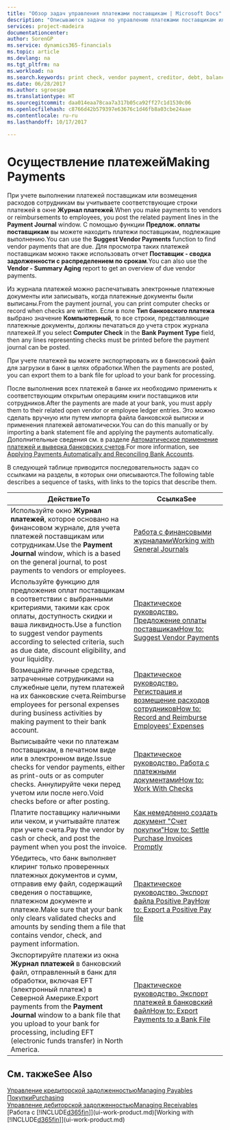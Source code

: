 ```yaml
---
title: "Обзор задач управления платежами поставщикам | Microsoft Docs"
description: "Описываются задачи по управлению платежами поставщикам или кредиторам, включая учет строк платежей и получение обзора сумм к оплате."
services: project-madeira
documentationcenter: 
author: SorenGP
ms.service: dynamics365-financials
ms.topic: article
ms.devlang: na
ms.tgt_pltfrm: na
ms.workload: na
ms.search.keywords: print check, vendor payment, creditor, debt, balance due, AP
ms.date: 06/28/2017
ms.author: sgroespe
ms.translationtype: HT
ms.sourcegitcommit: daa014eaa78caa7a317b05ca92ff27c1d1530c06
ms.openlocfilehash: c8766d42b579397e63676c1d46fb8a03cbe24aae
ms.contentlocale: ru-ru
ms.lasthandoff: 10/17/2017

---
```

# <a name="making-payments"></a><span data-ttu-id="55612-103">Осуществление платежей</span><span class="sxs-lookup"><span data-stu-id="55612-103">Making Payments</span></span>
<span data-ttu-id="55612-104">При учете выполнении платежей поставщикам или возмещения расходов сотрудникам вы учитываете соответствующие строки платежей в окне **Журнал платежей**.</span><span class="sxs-lookup"><span data-stu-id="55612-104">When you make payments to vendors or reimbursements to employees, you post the related payment lines in the **Payment Journal** window.</span></span> <span data-ttu-id="55612-105">С помощью функции **Предлож. оплаты поставщикам** вы можете находить платежи поставщикам, подлежащие выполнению.</span><span class="sxs-lookup"><span data-stu-id="55612-105">You can use the **Suggest Vendor Payments** function to find vendor payments that are due.</span></span> <span data-ttu-id="55612-106">Для просмотра таких платежей поставщикам можно также использовать отчет **Поставщик - сводка задолженности с распределением по срокам**.</span><span class="sxs-lookup"><span data-stu-id="55612-106">You can also use the **Vendor - Summary Aging** report to get an overview of due vendor payments.</span></span>

<span data-ttu-id="55612-107">Из журнала платежей можно распечатывать электронные платежные документы или записывать, когда платежные документы были выписаны.</span><span class="sxs-lookup"><span data-stu-id="55612-107">From the payment journal, you can print computer checks or record when checks are written.</span></span> <span data-ttu-id="55612-108">Если в поле **Тип банковского платежа** выбрано значение **Компьютерный**, то все строки, представляющие платежные документы, должны печататься до учета строк журнала платежей.</span><span class="sxs-lookup"><span data-stu-id="55612-108">If you select **Computer Check** in the **Bank Payment Type** field, then any lines representing checks must be printed before the payment journal can be posted.</span></span>

<span data-ttu-id="55612-109">При учете платежей вы можете экспортировать их в банковский файл для загрузки в банк в целях обработки.</span><span class="sxs-lookup"><span data-stu-id="55612-109">When the payments are posted, you can export them to a bank file for upload to your bank for processing.</span></span>

<span data-ttu-id="55612-110">После выполнения всех платежей в банке их необходимо применить к соответствующим открытым операциям книги поставщиков или сотрудников.</span><span class="sxs-lookup"><span data-stu-id="55612-110">After the payments are made at your bank, you must apply them to their related open vendor or employee ledger entries.</span></span> <span data-ttu-id="55612-111">Это можно сделать вручную или путем импорта файла банковской выписки и применения платежей автоматически.</span><span class="sxs-lookup"><span data-stu-id="55612-111">You can do this manually or by importing a bank statement file and applying the payments automatically.</span></span> <span data-ttu-id="55612-112">Дополнительные сведения см. в разделе [Автоматическое применение платежей и выверка банковских счетов](receivables-apply-payments-auto-reconcile-bank-accounts.md).</span><span class="sxs-lookup"><span data-stu-id="55612-112">For more information, see [Applying Payments Automatically and Reconciling Bank Accounts](receivables-apply-payments-auto-reconcile-bank-accounts.md).</span></span>

<span data-ttu-id="55612-113">В следующей таблице приводится последовательность задач со ссылками на разделы, в которых они описываются.</span><span class="sxs-lookup"><span data-stu-id="55612-113">The following table describes a sequence of tasks, with links to the topics that describe them.</span></span>

| <span data-ttu-id="55612-114">Действие</span><span class="sxs-lookup"><span data-stu-id="55612-114">To</span></span> | <span data-ttu-id="55612-115">Ссылка</span><span class="sxs-lookup"><span data-stu-id="55612-115">See</span></span> |
| --- | --- |
|<span data-ttu-id="55612-116">Используйте окно **Журнал платежей**, которое основано на финансовом журнале, для учета платежей поставщикам или сотрудникам.</span><span class="sxs-lookup"><span data-stu-id="55612-116">Use the **Payment Journal** window, which is a based on the general journal, to post payments to vendors or employees.</span></span>|[<span data-ttu-id="55612-117">Работа с финансовыми журналами</span><span class="sxs-lookup"><span data-stu-id="55612-117">Working with General Journals</span></span>](ui-work-general-journals.md)|
| <span data-ttu-id="55612-118">Используйте функцию для предложения оплат поставщикам в соответствии с выбранными критериями, такими как срок оплаты, доступность скидки и ваша ликвидность.</span><span class="sxs-lookup"><span data-stu-id="55612-118">Use a function to suggest vendor payments according to selected criteria, such as due date, discount eligibility, and your liquidity.</span></span> |[<span data-ttu-id="55612-119">Практическое руководство. Предложение оплаты поставщикам</span><span class="sxs-lookup"><span data-stu-id="55612-119">How to: Suggest Vendor Payments</span></span>](payables-how-suggest-vendor-payments.md) |
|<span data-ttu-id="55612-120">Возмещайте личные средства, затраченные сотрудниками на служебные цели, путем платежей на их банковские счета.</span><span class="sxs-lookup"><span data-stu-id="55612-120">Reimburse employees for personal expenses during business activities by making payment to their bank account.</span></span>|[<span data-ttu-id="55612-121">Практическое руководство. Регистрация и возмещение расходов сотрудников</span><span class="sxs-lookup"><span data-stu-id="55612-121">How to: Record and Reimburse Employees' Expenses</span></span>](finance-how-record-reimburse-employee-expenses.md)|
| <span data-ttu-id="55612-122">Выписывайте чеки по платежам поставщикам, в печатном виде или в электронном виде.</span><span class="sxs-lookup"><span data-stu-id="55612-122">Issue checks for vendor payments, either as print-outs or as computer checks.</span></span> <span data-ttu-id="55612-123">Аннулируйте чеки перед учетом или после него.</span><span class="sxs-lookup"><span data-stu-id="55612-123">Void checks before or after posting.</span></span> |[<span data-ttu-id="55612-124">Практическое руководство. Работа с платежными документами</span><span class="sxs-lookup"><span data-stu-id="55612-124">How to: Work With Checks</span></span>](payables-how-work-checks.md) |
| <span data-ttu-id="55612-125">Платите поставщику наличными или чеком, и учитывайте платеж при учете счета.</span><span class="sxs-lookup"><span data-stu-id="55612-125">Pay the vendor by cash or check, and post the payment when you post the invoice.</span></span> |[<span data-ttu-id="55612-126">Как немедленно создать документ "Счет покупки"</span><span class="sxs-lookup"><span data-stu-id="55612-126">How to: Settle Purchase Invoices Promptly</span></span>](finance-how-to-settle-purchase-invoices-promptly.md) |
| <span data-ttu-id="55612-127">Убедитесь, что банк выполняет клиринг только проверенных платежных документов и сумм, отправив ему файл, содержащий сведения о поставщике, платежном документе и платеже.</span><span class="sxs-lookup"><span data-stu-id="55612-127">Make sure that your bank only clears validated checks and amounts by sending them a file that contains vendor, check, and payment information.</span></span> |[<span data-ttu-id="55612-128">Практическое руководство. Экспорт файла Positive Pay</span><span class="sxs-lookup"><span data-stu-id="55612-128">How to: Export a Positive Pay file</span></span>](finance-how-positive-pay.md) |
|<span data-ttu-id="55612-129">Экспортируйте платежи из окна **Журнал платежей** в банковский файл, отправленный в банк для обработки, включая EFT (электронный платеж) в Северной Америке.</span><span class="sxs-lookup"><span data-stu-id="55612-129">Export payments from the **Payment Journal** window to a bank file that you upload to your bank for processing, including EFT (electronic funds transfer) in North America.</span></span> |[<span data-ttu-id="55612-130">Практическое руководство. Экспорт платежей в банковский файл</span><span class="sxs-lookup"><span data-stu-id="55612-130">How to: Export Payments to a Bank File</span></span>](payables-how-export-payments-bank-file.md)|  

## <a name="see-also"></a><span data-ttu-id="55612-131">См. также</span><span class="sxs-lookup"><span data-stu-id="55612-131">See Also</span></span>
[<span data-ttu-id="55612-132">Управление кредиторской задолженностью</span><span class="sxs-lookup"><span data-stu-id="55612-132">Managing Payables</span></span>](payables-manage-payables.md)  
[<span data-ttu-id="55612-133">Покупки</span><span class="sxs-lookup"><span data-stu-id="55612-133">Purchasing</span></span>](purchasing-manage-purchasing.md)  
[<span data-ttu-id="55612-134">Управление дебиторской задолженностью</span><span class="sxs-lookup"><span data-stu-id="55612-134">Managing Receivables</span></span>](receivables-manage-receivables.md)  
<span data-ttu-id="55612-135">[Работа с [!INCLUDE[d365fin](includes/d365fin_md.md)]](ui-work-product.md)</span><span class="sxs-lookup"><span data-stu-id="55612-135">[Working with [!INCLUDE[d365fin](includes/d365fin_md.md)]](ui-work-product.md)</span></span>  

